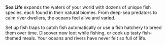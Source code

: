 **Sea Life** expands the waters of your world with dozens of unique fish species, each found in their natural biomes. From deep-sea predators to calm river dwellers, the oceans feel alive and varied.  

Set up fish traps to catch fish automatically or use a fish hatchery to breed them over time. Discover new loot while fishing, or cook up tasty fish-themed meals. Your oceans and rivers have never felt so full of life.  
